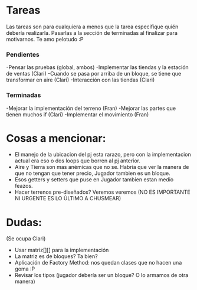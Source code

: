 # Tareas
Las tareas son para cualquiera a menos que la tarea especifique quién debería realizarla.
Pasarlas a la sección de terminadas al finalizar para motivarnos.
Te amo pelotudo :P

### Pendientes

-Pensar las pruebas (global, ambos)
-Implementar las tiendas y la estación de ventas (Clari)
-Cuando se pasa por arriba de un bloque, se tiene que transformar en aire (Clari)
-Interacción con las tiendas (Clari)

### Terminadas
-Mejorar la implementación del terreno (Fran)
-Mejorar las partes que tienen muchos if (Clari)
-Implementar el movimiento (Fran)

# Cosas a mencionar:
* El manejo de la ubicacion del pj esta rarazo, pero con la implementacion actual era eso o dos loops que borren al pj anterior.
* Aire y Tierra son mas anémicas que no se. Habria que ver la manera de que no tengan que tener precio, Jugador tambien es un bloque.
* Esos getters y setters que puse en Jugador tambien estan medio feazos.
* Hacer terrenos pre-diseñados? Veremos veremos (NO ES IMPORTANTE NI URGENTE ES LO ÚLTIMO A CHUSMEAR)

# Dudas:
(Se ocupa Clari)

* Usar matriz[][] para la implementación
* La matriz es de bloques? Ta bien?
* Aplicación de Factory Method: nos quedan clases que no hacen una goma :P
* Revisar los tipos (jugador debería ser un bloque? O lo armamos de otra manera)
